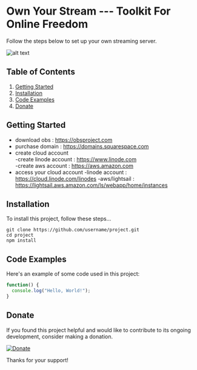 # Own Your Stream --- Toolkit For Online Freedom

Follow the steps below to set up your own streaming server. 

![alt text](https://github.com/username/project/blob/master/img.png?raw=true)

## Table of Contents

1. [Getting Started](#Prerequisites)
2. [Installation](#Installation)
3. [Code Examples](#Code)
4. [Donate](#Donate)

## <a name='Prerequisites'></a>Getting Started

- download obs : https://obsproject.com
- purchase domain : https://domains.squarespace.com
- create cloud account  
    -create linode account : https://www.linode.com  
    -create aws account : https://aws.amazon.com
- access your cloud account
    -linode account : https://cloud.linode.com/linodes
    -aws/lightsail : https://lightsail.aws.amazon.com/ls/webapp/home/instances
## <a name='Installation'></a>Installation

To install this project, follow these steps...

```
git clone https://github.com/username/project.git
cd project
npm install
```

## <a name='Code'></a> Code Examples

Here's an example of some code used in this project:

```javascript
function() {
  console.log("Hello, World!");
}
```

## <a name='Donate'></a>Donate

If you found this project helpful and would like to contribute to its ongoing development, consider making a donation.

[![Donate](https://img.shields.io/badge/Donate-PayPal-green.svg)](YOUR_PAYPAL_LINK)

Thanks for your support!
